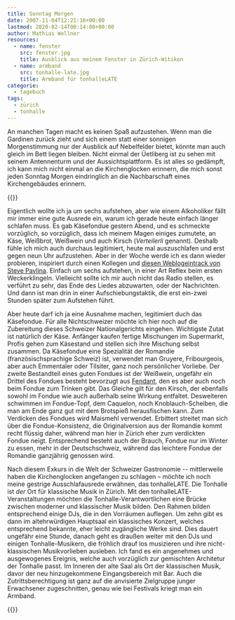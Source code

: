 ```yaml
---
title: Sonntag Morgen
date: 2007-11-04T12:21:16+00:00
lastmod: 2020-02-14T00:14:08+00:00
author: Mathias Wellner
resources:
  - name: fenster
    src: fenster.jpg
    title: Ausblick aus meinem Fenster in Zürich-Witikon
  - name: armband
    src: tonhalle-late.jpg
    title: Armband für tonhalleLATE
categorie:
  - tagebuch
tags:
  - zürich
  - tonhalle
---
```

An manchen Tagen macht es keinen Spaß aufzustehen. Wenn man die Gardinen zurück zieht und sich einem statt einer sonnigen Morgenstimmung nur der Ausblick auf Nebelfelder bietet, könnte man auch gleich im Bett liegen bleiben. Nicht einmal der Üetliberg ist zu sehen mit seinem Antennenturm und der Aussichtsplattform. Es ist alles so gedämpft, ich kann mich nicht einmal an die Kirchenglocken erinnern, die mich sonst jeden Sonntag Morgen eindringlich an die Nachbarschaft eines Kirchengebäudes erinnern.
<!--more-->

{{<responsive-image name="fenster">}}

Eigentlich wollte ich ja um sechs aufstehen, aber wie einem Alkoholiker fällt mir immer eine gute Ausrede ein, warum ich gerade heute einfach länger schlafen muss. Es gab Käsefondue gestern Abend, und es schmeckte vorzüglich, so vorzüglich, dass ich meinem Magen einiges zumutete, an Käse, Weißbrot, Weißwein und auch Kirsch (_Verteilerli_ genannt). Deshalb fühle ich mich auch durchaus legitimiert, heute mal auszuschlafen und erst gegen neun Uhr aufzustehen. Aber in der Woche werde ich es dann wieder probieren, inspiriert durch einen Kollegen und [diesen Weblogeintrack von Steve Pavlina](http://www.stevepavlina.com/blog/2007/10/how-to-wake-up-feeling-totally-alert/). Einfach um sechs aufstehen, in einer Art Reflex beim ersten Weckerklingeln. Vielleicht sollte ich mir auch nicht das Radio stellen, es verführt zu sehr, das Ende des Liedes abzuwarten, oder der Nachrichten. Und dann ist man drin in einer Aufschiebungstaktik, die erst ein-zwei Stunden später zum Aufstehen führt.

Aber heute darf ich ja eine Ausnahme machen, legitimiert duch das Käsefondue. Für alle Nichtschweizer möchte ich hier noch auf die Zubereitung dieses Schweizer Nationalgerichts eingehen. Wichtigste Zutat ist natürlich der Käse. Anfänger kaufen fertige Mischungen im Supermarkt, Profis gehen zum Käsestand und stellen sich ihre Mischung selbst zusammen. Da Käsefondue eine Spezialität der Romandie (französischsprachige Schweiz) ist, verwendet man Gruyere, Fribourgeois, aber auch Emmentaler oder Tilsiter, ganz noch persönlicher Vorliebe. Der zweite Bestandteil eines guten Fondues ist der Weißwein, ungefähr ein Drittel des Fondues besteht bevorzugt aus [Fendant](http://de.wikipedia.org/wiki/Fendant), den es aber auch noch beim Fondue zum Trinken gibt. Das Gleiche gilt für den Kirsch, der ebenfalls sowohl im Fondue wie auch außerhalb seine Wirkung entfaltet. Desweiteren schwimmen im Fondue-Topf, dem Caquelon, noch Knoblauch-Scheiben, die man am Ende ganz gut mit dem Brotspieß herausfischen kann. Zum Verdicken des Fondues wird Maismehl verwendet. Erbittert streitet man sich über die Fondue-Konsistenz, die Originalversion aus der Romandie kommt recht flüssig daher, während man hier in Zürich eher zum verdickten Fondue neigt. Entsprechend besteht auch der Brauch, Fondue nur im Winter zu essen, mehr in der Deutschschweiz, während das leichtere Fondue der Romandie ganzjährig genossen wird.

Nach diesem Exkurs in die Welt der Schweizer Gastronomie -- mittlerweile haben die Kirchenglocken angefangen zu schlagen &#8211; möchte ich noch meine gestrige Ausschlafausrede erwähnen, das tonhalleLATE. Die Tonhalle ist _der_ Ort für klassische Musik in Zürich. Mit den tonhalleLATE-Veranstaltungen möchten die Tonhalle-Verantwortlichen eine Brücke zwischen moderner und klassischer Musik bilden. Den Rahmen bilden entsprechend einige DJs, die in den Vorräumen auflegen. Um zehn gibt es dann im altehrwürdigen Hauptsaal ein klassisches Konzert, welches entsprechend bekannte, eher leicht zugängliche Werke sind. Dies dauert ungefähr eine Stunde, danach geht es draußen weiter mit den DJs und einigen Tonhalle-Musikern, die fröhlich drauf los musizieren und ihre nicht-klassischen Musikvorlieben ausleben. Ich fand es ein angenehmes und ausgewogenes Ereignis, welche auch vorzüglich zur gemischten Architetur der Tonhalle passt. Im Inneren der alte Saal als Ort der klassischen Musik, davor der neu hinzugekommene Eingangsbereich mit Bar. Auch die Zutrittsberechtigung ist ganz auf die anvisierte Zielgruppe junger Erwachsener zugeschnitten, genau wie bei Festivals kriegt man ein Armband.

{{<responsive-image name="armband">}}
